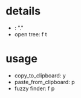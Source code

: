 # details

- <leader>: "."
- open tree: <spc> f t

# usage

- copy_to_clipboard: <leader> y
- paste_from_clipboard: <leader> p
- fuzzy finder: <leader> f p
